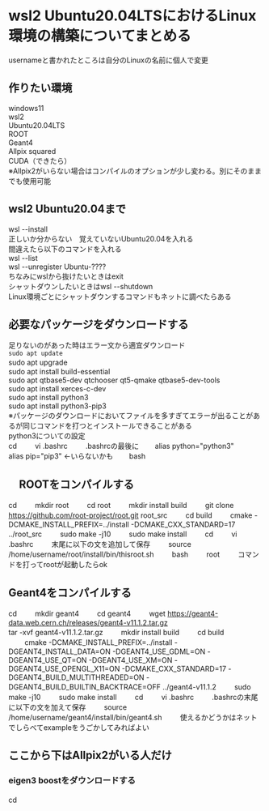 # wsl2 Ubuntu20.04LTSにおけるLinux環境の構築についてまとめる  
usernameと書かれたところは自分のLinuxの名前に個人で変更  
## 作りたい環境  
windows11  
wsl2  
Ubuntu20.04LTS  
ROOT  
Geant4  
Allpix squared  
CUDA（できたら）  
※Allpix2がいらない場合はコンパイルのオプションが少し変わる。別にそのままでも使用可能  

## wsl2 Ubuntu20.04まで   
wsl --install  
正しいか分からない　覚えていないUbuntu20.04を入れる  
間違えたら以下のコマンドを入れる  
wsl --list  
wsl --unregister Ubuntu-????  
ちなみにwslから抜けたいときはexit  
シャットダウンしたいときはwsl --shutdown  
Linux環境ごとにシャットダウンするコマンドもネットに調べたらある  

## 必要なパッケージをダウンロードする  
足りないのがあった時はエラー文から適宜ダウンロード  
```sudo apt update```  
sudo apt upgrade 　　  
sudo apt install build-essential    
sudo apt qtbase5-dev qtchooser qt5-qmake qtbase5-dev-tools    
sudo apt install xerces-c-dev    
sudo apt install python3    
sudo apt install python3-pip3    
※パッケージのダウンロードにおいてファイルを多すぎてエラーが出ることがあるが同じコマンドを打つとインストールできることがある  　　  
python3についての設定  　　  
cd  　　 
vi .bashrc  　　
.bashrcの最後に　　
alias python="python3"　　
alias pip="pip3" <-いらないかも　　
bash　　

## 　ROOTをコンパイルする　  　
cd  　　
mkdir root  　　
cd root  　　
mkdir install build  　　
git clone https://github.com/root-project/root.git root_src  　　
cd build  　　
cmake -DCMAKE_INSTALL_PREFIX=../install -DCMAKE_CXX_STANDARD=17 ../root_src  　　
sudo make -j10  　　
sudo make install  　　
cd  　　
vi .bashrc  　　
末尾に以下の文を追加して保存  　　
source /home/username/root/install/bin/thisroot.sh  　　
bash  　　
root  　　
コマンドを打ってrootが起動したらok  　　

## Geant4をコンパイルする  　　
cd  　　
mkdir geant4  　　
cd geant4  　　
wget https://geant4-data.web.cern.ch/releases/geant4-v11.1.2.tar.gz  
tar -xvf geant4-v11.1.2.tar.gz  　　
mkdir install build  　　
cd build  　　
cmake -DCMAKE_INSTALL_PREFIX=../install -DGEANT4_INSTALL_DATA=ON -DGEANT4_USE_GDML=ON -DGEANT4_USE_QT=ON -DGEANT4_USE_XM=ON -DGEANT4_USE_OPENGL_X11=ON -DCMAKE_CXX_STANDARD=17 -DGEANT4_BUILD_MULTITHREADED=ON -DGEANT4_BUILD_BUILTIN_BACKTRACE=OFF ../geant4-v11.1.2  　　
sudo make -j10  　　
sudo make install  　　
cd  　　
vi .bashrc  　　
.bashrcの末尾に以下の文を加えて保存  　　
source /home/username/geant4/install/bin/geant4.sh  　　
使えるかどうかはネットでしらべてexampleをうごかしてみればよい  　　


## ここから下はAllpix2がいる人だけ　　
### eigen3 boostをダウンロードする　　

cd　　

